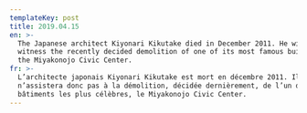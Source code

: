 ```yaml
---
templateKey: post
title: 2019.04.15
en: >-
  The Japanese architect Kiyonari Kikutake died in December 2011. He will not
  witness the recently decided demolition of one of its most famous buildings,
  the Miyakonojo Civic Center.
fr: >-
  L’architecte japonais Kiyonari Kikutake est mort en décembre 2011. Il
  n’assistera donc pas à la démolition, décidée dernièrement, de l’un de ses
  bâtiments les plus célèbres, le Miyakonojo Civic Center.
---
```


